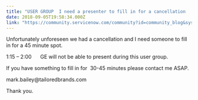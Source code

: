 ```yaml
---
title: "USER GROUP  I need a presenter to fill in for a cancellation   "
date: 2018-09-05T19:58:34.000Z
link: "https://community.servicenow.com/community?id=community_blog&sys_id=a9979fe2db5c6f80a8562926ca961957"
---
```

<p>Unfortunately unforeseen we had a cancellation and I need someone to fill in for a 45 minute spot. </p>
<p>1:15 – 2:00      GE will not be able to present during this user group.</p>
<p>If you have something to fill in for  30-45 minutes please contact me ASAP. </p>
<p>mark.bailey&#64;tailoredbrands.com </p>
<p>Thank you. </p>